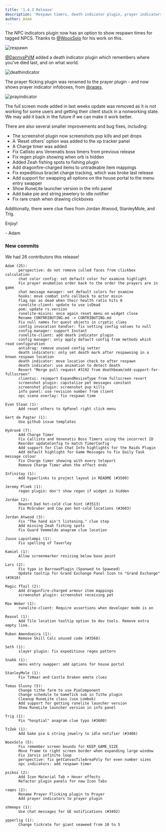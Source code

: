 ```yaml
---
title: '1.4.2 Release'
description: 'Respawn timers, death indicator plugin, prayer indicators'
author: Adam
---
```


The NPC indicators plugin now has an option to show respawn times for tagged
NPCS. Thanks to [@WooxSolo](https://github.com/WooxSolo) for his work on this.

![respawn](/img/blog/1.4.2-Release/respawn.png)

[@DannysPVM](https://github.com/DannysPVM) added a death indicator plugin which
remembers where you've died last, and on what world.

![deathindicator](/img/blog/1.4.2-Release/deathindicators.png)

The prayer flicking plugin was renamed to the prayer plugin - and now shows
prayer indicator infoboxes, from [@raqes](https://github.com/raqes).

![prayindicator](/img/blog/1.4.2-Release/prayerindicator.png)

The full screen mode added in last weeks update was removed as it is not working
for some users and getting their client stuck in a nonworking state. We may add
it back in the future if we can make it work better.

There are also several smaller improvements and bug fixes, including:

* The screenshot plugin now screenshots pvp kills and pet drops
* A 'Reset others' option was added to the xp tracker panel
* A Charge timer was added
* Fix Callisto ans Venenatis boss timers from previous release
* Fix regen plugin showing when orb is hidden
* Added Zeah fishing spots to fishing plugin
* Add dragonfire-charged items to untradeable item mappings
* Fix expeditious braclet charge tracking, which was broke last release
* Add support for swapping all options on the house portal to the menu entry
  swapper
* Show RuneLite launcher version in the info panel
* Add bake pie and string jewelery to idle notifier
* Fix rare crash when drawing clickboxes

Additionally, there were clue fixes from Jordan Atwood, StanleyMole, and Trig.

Enjoy!

\- Adam


### New commits

We had 26 contributors this release!

```
Adam (25):
      perspective: do not remove culled faces from clickbox calculation
      chat color config: set default color for examine highlight
      Fix prayer enumation order back to the order the prayers are in game
      chat message manager: set default colors for examine
      hooks: move combat info callback to actor mixin
      Flag npc as dead when their health ratio hits 0
      runelite-client: update to use isDead
      pom: update rs.version
      runelite-mixins: once again reset menu on widget close
      Rename CONTRRIBUTING.md -> CONTRIBUTING.md
      Fix null names for quest objects in cryptic clues
      config invocation handler: fix setting config values to null
      config manager: support Instant
      runelite-client: add death indicator plugin
      config manager: only apply default config from methods which read configuration
      antidrag: remove unused config setter
      death indicators: only set death mark after respawning in a known respawn location
      death indicator: move location check to after respawn
      death indicator: use animation to detect death
      Revert "Merge pull request #3192 from deathbeam/add-support-for-fullscreen"
      clientui: reimport ExpandResizeType from fullscreen revert
      screenshot plugin: capitalize pet messages constant
      screenshot plugin: screenshot pvp kills
      info panel: use revision number from client
      npc scene overlay: fix respawn time

Evan Sloan (1):
      Add reset others to XpPanel right click menu

Gert de Pagter (1):
      Use github issue templates

Hydrox6 (7):
      Add Charge Timer
      Fix Callisto and Venenatis Boss Timers using the incorrect ID
      Reorder updateConfig to match TimerConfig
      Add support for Clan Chat Info highlights for the Raids Plugin
      Add default highlight for Game Messages to fix Daily Task message colour
      Fix Charge timer showing with every teleport
      Remove Charge Timer when the effect ends

Infinitay (1):
      Add hyperlinks to project layout in README (#3509)

Jeremy Plsek (1):
      regen plugin: don't show regen if widget is hidden

Jordan (2):
      Reword Dad hot-cold clue hint (#3513)
      Fix McGrubor and Cow pen hot-cold locations (#3603)

Jordan Atwood (3):
      Fix "The hand ain't listening." clue step
      Add missing Zeah fishing spots
      Fix Guard Vemmeldo anagram clue location

Juuso Lapinlampi (1):
      Fix spelling of Taverley

Kamiel (1):
      Allow screenmarker resizing below base point

Lars (2):
      Fix typo in BarrowsPlugin (Spanwed to Spawned)
      Update tooltip for Grand Exchange Panel Icon to "Grand Exchange" (#3618)

Magic fTail (2):
      Add dragonfire-charged armour item mappings
      screenshot plugin: screenshot receiving pet

Max Weber (1):
      runelite-client: Require assertions when developer mode is on

Reasel (1):
      Add Tile location tooltip option to dev tools. Remove extra empty line.

Ruben Amendoeira (1):
      Remove Skill Calc unused code (#3568)

Seth (1):
      slayer plugin: fix expeditious regex pattern

Snakk (1):
      menu entry swapper: add options for house portal

StanleyMole (1):
      Fix TzHaar and Castle Draken emote clues

Tomas Slusny (5):
      Change tithe farm to use PieComponent
      Change schedule to GameTick sub in Tithe plugin
      Cleanup RuneLite class (use Lombok)
      Add support for getting runelite launcher version
      Show RuneLite launcher version in info panel

Trig (1):
      Fix "hosptial" anagram clue typo (#3600)

TzZek (1):
      Add bake pie & string jewelry to idle notifier (#3486)

WooxSolo (5):
      Fix remember screen bounds for KEEP_GAME_SIZE
      Move frame to right screen border when expanding large window
      Fix Jarvis infinite loop
      perspective: fix getCanvasTileAreaPoly for even number sizes
      npc indicators: add respawn timer

psikoi (2):
      Add Icon Material Tab + Hover effects
      Refactor plugin panels for new Icon Tabs

raqes (2):
      Rename Prayer Flicking plugin to Prayer
      Add prayer indicators to prayer plugin

shmeeps (1):
      Use chat messages for GE notifications (#3492)

ypperlig (1):
      Change tickrate for giant seaweed from 10 to 5
```
